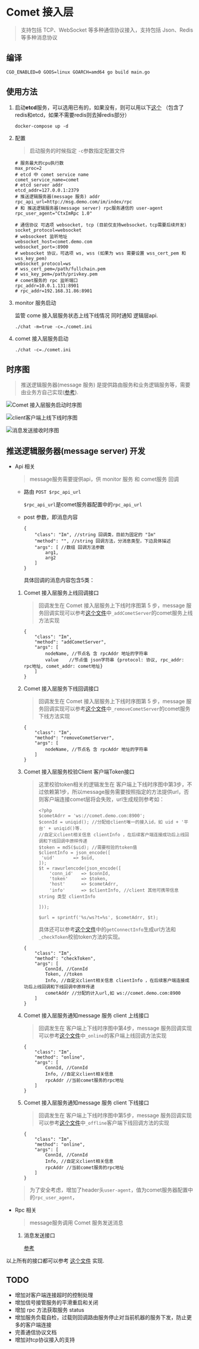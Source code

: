 # Comet 接入层

> 支持包括 TCP、WebSocket 等多种通信协议接入，支持包括 Json、Redis 等多种消息协议

## 编译
```
CGO_ENABLED=0 GOOS=linux GOARCH=amd64 go build main.go
```

## 使用方法

1. 启动**etcd**服务，可以选用已有的，如果没有，则可以用以下[这个](https://github.com/Gopusher/awesome/blob/master/docker/docker-compose.yml) （包含了redis和etcd，如果不需要redis则去掉redis部分）

   ```
   docker-compose up -d
   ```

2. 配置

   > 启动服务的时候指定 `-c`参数指定配置文件

   ```
   # 服务最大的cpu执行数
   max_proc=2
   # etcd 中 comet service name
   comet_service_name=comet
   # etcd server addr
   etcd_addr=127.0.0.1:2379
   # 推送逻辑服务器(message 服务) addr
   rpc_api_url=http://msg.demo.com/im/index/rpc
   # 和 推送逻辑服务器(message server) rpc服务通信的 user-agent
   rpc_user_agent="CtxImRpc 1.0"

   # 通信协议 可选项 websocket, tcp (目前仅支持websocket，tcp需要后续开发)
   socket_protocol=websocket
   # websockeet 监听地址
   websocket_host=comet.demo.com
   websocket_port=:8900
   # websocket 协议，可选项 ws, wss (如果为 wss 需要设置 wss_cert_pem 和 wss_key_pem)
   websocket_protocol=ws
   # wss_cert_pem=/path/fullchain.pem
   # wss_key_pem=/path/privkey.pem
   # comet服务的 rpc 监听端口
   rpc_addr=10.0.1.131:8901
   # rpc_addr=192.168.31.86:8901
   ```

2. monitor 服务启动

   监管 come 接入层服务状态上线下线情况 同时通知 逻辑层api.

   ```
   ./chat -m=true -c=./comet.ini 
   ```

4. comet 接入层服务启动

   ```
   ./chat -c=./comet.ini
   ```

## 时序图 

> 推送逻辑服务器(message 服务) 是提供路由服务和业务逻辑服务等，需要由业务方自己实现([参考](https://github.com/Gopusher/message)).

![Comet 接入层服务启动时序图](https://raw.githubusercontent.com/Gopusher/comet/master/docs/Comet%E6%8E%A5%E5%85%A5%E5%B1%82%E6%9C%8D%E5%8A%A1%E5%90%AF%E5%8A%A8%E6%97%B6%E5%BA%8F%E5%9B%BE.png)

![client客户端上线下线时序图](https://raw.githubusercontent.com/Gopusher/comet/master/docs/Client%E5%AE%A2%E6%88%B7%E7%AB%AF%E4%B8%8A%E7%BA%BF%E4%B8%8B%E7%BA%BF%E6%97%B6%E5%BA%8F%E5%9B%BE.png)

![消息发送接收时序图](https://raw.githubusercontent.com/Gopusher/comet/master/docs/%E6%B6%88%E6%81%AF%E5%8F%91%E9%80%81%E6%8E%A5%E6%94%B6%E6%97%B6%E5%BA%8F%E5%9B%BE.png)

## 推送逻辑服务器(message server) 开发

* Api 相关

  > message服务需要提供api，供 monitor 服务 和 comet服务 回调

  - 路由 `POST $rpc_api_url`

    `$rpc_api_url`是comet服务器配置中的`rpc_api_url`

  - post 参数，即消息内容

    ```
    {
        "class": "Im", //string 回调类，目前为固定的 "Im"
        "method": "", //string 回调方法，分消息类型，下边具体描述
        "args": [ //数组 回调方法参数
            arg1,
            arg2
        ]
    }
    ```

    具体回调的消息内容包含5类：

   1.  Comet 接入层服务上线回调接口

       > 回调发生在 Comet 接入层服务上下线时序图第 5 步，message 服务回调实现可以参考[这个文件](https://github.com/Gopusher/message/blob/master/ctx_base/Service/Im/Ctx.php)中`_addCometServer`的comet服务上线方法实现

       ```
       {
           "class": "Im",
           "method": "addCometServer",
           "args": [
               nodeName, //节点名 含 rpcAddr 地址的字符串
               value	//节点值 json字符串 {protocol: 协议, rpc_addr: rpc地址, comet_addr: comet地址}
           ]
       }
       ```

   2. Comet 接入层服务下线回调接口

       > 回调发生在 Comet 接入层服务上下线时序图第 5 步，message 服务回调实现可以参考[这个文件](https://github.com/Gopusher/message/blob/master/ctx_base/Service/Im/Ctx.php)中`_removeCometServer`的comet服务下线方法实现

       ```
       {
           "class": "Im",
           "method": "removeCometServer",
           "args": [
               nodeName, //节点名 含 rpcAddr 地址的字符串
           ]
       }
       ```

  3. Comet 接入层服务校验Client 客户端Token接口

     > 这里校验token相关的逻辑发生在 客户端上下线时序图中第3步，不过依赖第1步，所以message服务需要按照指定的方法提供url，否则客户端连接comet层将会失败，url生成规则参考如：
     >
     > ```
     > <?php
     > $cometAdrr = 'ws://comet.demo.com:8900';
     > $connId = uniqid(); //分配给client唯一的接入id，如 uid + '平台' + uniqid()等.
     > //自定义client相关信息 clientInfo ，在后续客户端连接成功后上线回调和下线回调中原样传递
     > $token = md5($uid); //需要校验的token值
     > $clientInfo = json_encode([
     > 	'uid'       => $uid,
     > ]);
     > $t = rawurlencode(json_encode([
     >     'conn_id'   => $connId,
     >     'token'     => $token,
     >     'host'      => $cometAdrr,
     >     'info'      => $clientInfo, //client 其他可携带信息 string 类型 clientInfo
     >
     > ]));
     >
     > $url = sprintf('%s/ws?t=%s', $cometAdrr, $t);
     > ```
     > 具体还可以参考[这个文件](https://github.com/Gopusher/message/blob/master/ctx_base/Service/Im/Ctx.php)中的`getConnectInfo`生成url方法和`_checkToken`校验token方法的实现。

     ```
     {
         "class": "Im",
         "method": "checkToken",
         "args": [
             ConnId, //ConnId
             Token, //token
             Info, //自定义client相关信息 clientInfo ，在后续客户端连接成功后上线回调和下线回调中原样传递
             cometAddr //分配的计入url,如 ws://comet.demo.com:8900
         ]
     }
     ```

  4. Comet 接入层服务通知message 服务 client 上线接口

     > 回调发生在 客户端上下线时序图中第4步，message 服务回调实现可以参考[这个文件](https://github.com/Gopusher/message/blob/master/ctx_base/Service/Im/Ctx.php)中`_online`的客户端上线回调方法实现

     ```
     {
         "class": "Im",
         "method": "online",
         "args": [
             ConnId, //ConnId
             Info, //自定义client相关信息
             rpcAddr //当前comet服务的rpc地址
         ]
     }
     ```

  5. Comet 接入层服务通知message 服务 client 下线接口

     >  回调发生在 客户端上下线时序图中第5步，message 服务回调实现可以参考[这个文件](https://github.com/Gopusher/message/blob/master/ctx_base/Service/Im/Ctx.php)中`_offline`客户端下线回调方法的实现

     ```
     {
         "class": "Im",
         "method": "online",
         "args": [
             ConnId, //ConnId
             Info, //自定义client相关信息
             rpcAddr //当前comet服务的rpc地址
         ]
     }
     ```

  >  为了安全考虑，增加了header头`user-agent`，值为comet服务器配置中的`rpc_user_agent`，

* Rpc 相关

  > message服务调用 Comet 服务发送消息

  1. 消息发送接口

     [参考](https://github.com/Gopusher/message/blob/master/ctx_base/Service/Im/Child/JsonRPC.php)

以上所有的接口都可以参考 [这个文件](https://github.com/Gopusher/message/blob/95a6a8839403cb00996e7e634b97f471d4e4dca3/ctx_base/Service/Im/Ctx.php) 实现.

## TODO 

* 增加对客户端连接超时的控制处理
* 增加信号接管服务的平滑重启和关闭
* 增加 rpc 方法获取服务 status
* 增加服务负载自检，过载则回调路由服务停止对当前机器的服务下发，防止更多的客户端连接
* 完善通信协议文档
* 增加对tcp协议接入的支持
